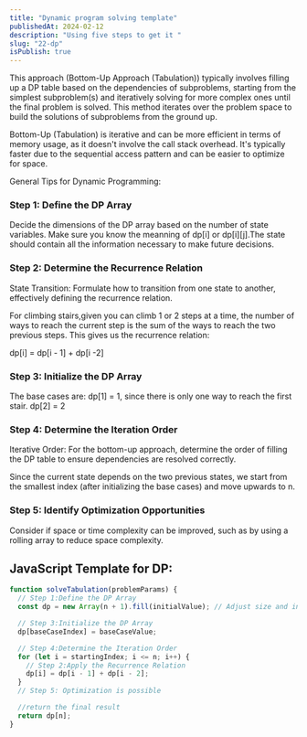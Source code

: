 ```yaml
---
title: "Dynamic program solving template"
publishedAt: 2024-02-12
description: "Using five steps to get it "
slug: "22-dp"
isPublish: true
---
```


This approach (Bottom-Up Approach (Tabulation)) typically involves filling up a DP table based on the dependencies of subproblems, starting from the simplest subproblem(s) and iteratively solving for more complex ones until the final problem is solved. This method iterates over the problem space to build the solutions of subproblems from the ground up.

Bottom-Up (Tabulation) is iterative and can be more efficient in terms of memory usage, as it doesn't involve the call stack overhead. It's typically faster due to the sequential access pattern and can be easier to optimize for space.

General Tips for Dynamic Programming:

### Step 1: Define the DP Array

Decide the dimensions of the DP array based on the number of state variables. Make sure you know the meanning of dp[i] or dp[i][j].The state should contain all the information necessary to make future decisions.

### Step 2: Determine the Recurrence Relation

State Transition: Formulate how to transition from one state to another, effectively defining the recurrence relation.

For climbing stairs,given you can climb 1 or 2 steps at a time, the number of ways to reach the current step is the sum of the ways to reach the two previous steps. This gives us the recurrence relation:

dp[i] = dp[i - 1] + dp[i -2]

### Step 3: Initialize the DP Array

The base cases are:
dp[1] = 1, since there is only one way to reach the first stair.
dp[2] = 2

### Step 4: Determine the Iteration Order

Iterative Order: For the bottom-up approach, determine the order of filling the DP table to ensure dependencies are resolved correctly.

Since the current state depends on the two previous states, we start from the smallest index (after initializing the base cases) and move upwards to n.

### Step 5: Identify Optimization Opportunities

Consider if space or time complexity can be improved, such as by using a rolling array to reduce space complexity.

## JavaScript Template for DP:

```js
function solveTabulation(problemParams) {
  // Step 1:Define the DP Array
  const dp = new Array(n + 1).fill(initialValue); // Adjust size and initial value as needed

  // Step 3:Initialize the DP Array
  dp[baseCaseIndex] = baseCaseValue;

  // Step 4:Determine the Iteration Order
  for (let i = startingIndex; i <= n; i++) {
    // Step 2:Apply the Recurrence Relation
    dp[i] = dp[i - 1] + dp[i - 2];
  }
  // Step 5: Optimization is possible

  //return the final result
  return dp[n];
}
```
